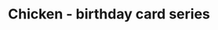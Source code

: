 ---
layout: posts
title: Chicken - birthday card series
image: "img/content/2014-03-27-chicken-<!--format-->"
image_large: "/img/content/2014-03-27-chicken-960x640.png"
---